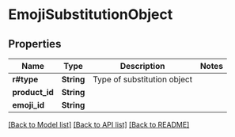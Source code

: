# EmojiSubstitutionObject

## Properties

Name | Type | Description | Notes
------------ | ------------- | ------------- | -------------
**r#type** | **String** | Type of substitution object | 
**product_id** | **String** |  | 
**emoji_id** | **String** |  | 

[[Back to Model list]](../README.md#documentation-for-models) [[Back to API list]](../README.md#documentation-for-api-endpoints) [[Back to README]](../README.md)


